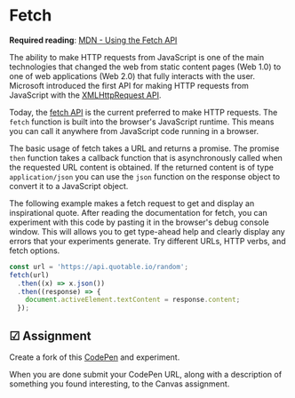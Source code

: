 # Fetch

**Required reading**: [MDN - Using the Fetch API](https://developer.mozilla.org/en-US/docs/Web/API/Fetch_API/Using_Fetch)

The ability to make HTTP requests from JavaScript is one of the main technologies that changed the web from static content pages (Web 1.0) to one of web applications (Web 2.0) that fully interacts with the user. Microsoft introduced the first API for making HTTP requests from JavaScript with the [XMLHttpRequest API](https://developer.mozilla.org/en-US/docs/Web/API/XMLHttpRequest).

Today, the [fetch API](https://developer.mozilla.org/en-US/docs/Web/API/Fetch_API) is the current preferred to make HTTP requests. The `fetch` function is built into the browser's JavaScript runtime. This means you can call it anywhere from JavaScript code running in a browser.

The basic usage of fetch takes a URL and returns a promise. The promise `then` function takes a callback function that is asynchronously called when the requested URL content is obtained. If the returned content is of type `application/json` you can use the `json` function on the response object to convert it to a JavaScript object.

The following example makes a fetch request to get and display an inspirational quote. After reading the documentation for fetch, you can experiment with this code by pasting it in the browser's debug console window. This will allows you to get type-ahead help and clearly display any errors that your experiments generate. Try different URLs, HTTP verbs, and fetch options.

```js
const url = 'https://api.quotable.io/random';
fetch(url)
  .then((x) => x.json())
  .then((response) => {
    document.activeElement.textContent = response.content;
  });
```

## ☑ Assignment

Create a fork of this [CodePen](https://codepen.io/leesjensen/pen/ExRoqPz) and experiment.

When you are done submit your CodePen URL, along with a description of something you found interesting, to the Canvas assignment.
